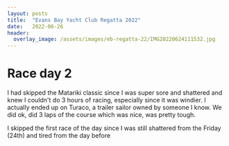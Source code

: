 ```yaml
---
layout: posts
title:  "Evans Bay Yacht Club Regatta 2022"
date:   2022-06-26
header:
  overlay_image: /assets/images/eb-regatta-22/IMG20220624111532.jpg
---
```


# Race day 2

I had skipped the Matariki classic since I was super sore and shattered and knew I couldn't do 3 hours of racing, especially since it was windier.
I actually ended up on Turaco, a trailer sailor owned by someone I know. We did ok, did 3 laps of the course which was nice, was pretty tough.

I skipped the first race of the day since I was still shattered from the Friday (24th) and tired from the day before